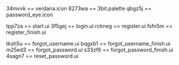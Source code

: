 34mvvk == verdana.icon
8273wa == 3bit.palette
qbgz5j == password_eye.icon

tpp7za == start.ui
3f5gej == login.ui
rckneg == register.ui
fsfn5m == register_finish.ui

tksh5u == forgot_username.ui
bqgxb1 == forgot_username_finish.ui
m25ed3 == forgot_password.ui
s33zf6 == forgot_password_finish.ui
4sagn7 == reset_password.ui